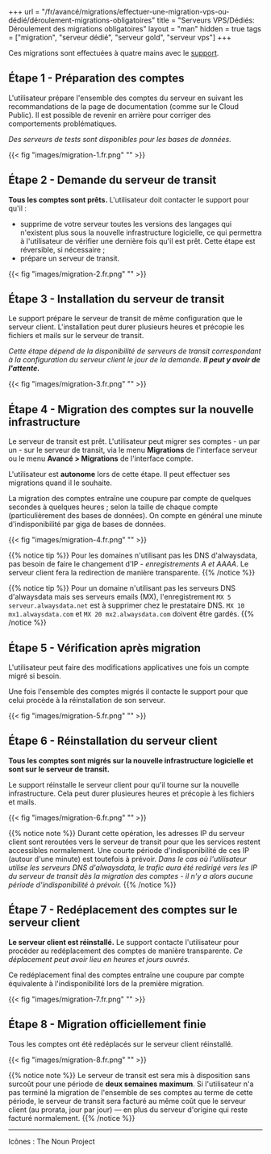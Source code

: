 +++
url = "/fr/avancé/migrations/effectuer-une-migration-vps-ou-dédié/déroulement-migrations-obligatoires"
title = "Serveurs VPS/Dédiés: Déroulement des migrations obligatoires"
layout = "man"
hidden = true
tags = ["migration", "serveur dédié", "serveur gold", "serveur vps"]
+++

Ces migrations sont effectuées à quatre mains avec le [support](https://admin.alwaysdata.com/support/).

## Étape 1 - Préparation des comptes
L'utilisateur prépare l'ensemble des comptes du serveur en suivant les recommandations de la page de documentation (comme sur le Cloud Public). Il est possible de revenir en arrière pour corriger des comportements problématiques.

*Des serveurs de tests sont disponibles pour les bases de données.*

{{< fig "images/migration-1.fr.png" "" >}}

## Étape 2 - Demande du serveur de transit
**Tous les comptes sont prêts.** L'utilisateur doit contacter le support pour qu'il :

- supprime de votre serveur toutes les versions des langages qui n'existent plus sous la nouvelle infrastructure logicielle, ce qui permettra à l'utilisateur de vérifier une dernière fois qu'il est prêt. Cette étape est réversible, si nécessaire ;
- prépare un serveur de transit.

{{< fig "images/migration-2.fr.png" "" >}}

## Étape 3 - Installation du serveur de transit
Le support prépare le serveur de transit de même configuration que le serveur client. L'installation peut durer plusieurs heures et précopie les fichiers et mails sur le serveur de transit.

*Cette étape dépend de la disponibilité de serveurs de transit correspondant à la configuration du serveur client le jour de la demande. __Il peut y avoir de l'attente.__*

{{< fig "images/migration-3.fr.png" "" >}}

## Étape 4 - Migration des comptes sur la nouvelle infrastructure
Le serveur de transit est prêt. L'utilisateur peut migrer ses comptes - un par un - sur le serveur de transit, via le menu **Migrations** de l'interface serveur ou le menu **Avancé > Migrations** de l'interface compte.

L'utilisateur est **autonome** lors de cette étape. Il peut effectuer ses migrations quand il le souhaite.

La migration des comptes entraîne une coupure par compte de quelques secondes à quelques heures ; selon la taille de chaque compte (particulièrement des bases de données). On compte en général une minute d'indisponibilité par giga de bases de données.

{{< fig "images/migration-4.fr.png" "" >}}

{{% notice tip %}}
Pour les domaines n'utilisant pas les DNS d'alwaysdata, pas besoin de faire le changement d'IP - *enregistrements A et AAAA*. Le serveur client fera la redirection de manière transparente.
{{% /notice %}}

{{% notice tip %}}
Pour un domaine n'utilisant pas les serveurs DNS d'alwaysdata mais ses serveurs emails (MX), l'enregistrement `MX 5 serveur.alwaysdata.net` est à supprimer chez le prestataire DNS. `MX 10 mx1.alwaysdata.com` et `MX 20 mx2.alwaysdata.com` doivent être gardés.
{{% /notice %}}

## Étape 5 - Vérification après migration
L'utilisateur peut faire des modifications applicatives une fois un compte migré si besoin.

Une fois l'ensemble des comptes migrés il contacte le support pour que celui procède à la réinstallation de son serveur.

{{< fig "images/migration-5.fr.png" "" >}}

## Étape 6 - Réinstallation du serveur client
**Tous les comptes sont migrés sur la nouvelle infrastructure logicielle et sont sur le serveur de transit.**

Le support réinstalle le serveur client pour qu'il tourne sur la nouvelle infrastructure. Cela peut durer plusieures heures et précopie à les fichiers et mails.

{{< fig "images/migration-6.fr.png" "" >}}

{{% notice note %}}
Durant cette opération, les adresses IP du serveur client sont reroutées vers le serveur de transit pour que les services restent accessibles normalement. Une courte période d'indisponibilité de ces IP (autour d'une minute) est toutefois à prévoir. *Dans le cas où l'utilisateur utilise les serveurs DNS d'alwaysdata, le trafic aura été redirigé vers les IP du serveur de transit dès la migration des comptes - il n'y a alors aucune période d'indisponibilité à prévoir.*
{{% /notice %}}

## Étape 7 - Redéplacement des comptes sur le serveur client
**Le serveur client est réinstallé.** Le support contacte l'utilisateur pour procéder au redéplacement des comptes de manière transparente. *Ce déplacement peut avoir lieu en heures et jours ouvrés.*

Ce redéplacement final des comptes entraîne une coupure par compte équivalente à l'indisponibilité lors de la première migration.

{{< fig "images/migration-7.fr.png" "" >}}

## Étape 8 - Migration officiellement finie
Tous les comptes ont été redéplacés sur le serveur client réinstallé.

{{< fig "images/migration-8.fr.png" "" >}}

{{% notice note %}}
Le serveur de transit est sera mis à disposition sans surcoût pour une période de **deux semaines maximum**. Si l'utilisateur n'a pas terminé la migration de l'ensemble de ses comptes au terme de cette période, le serveur de transit sera facturé au même coût que le serveur client (au prorata, jour par jour) — en plus du serveur d'origine qui reste facturé normalement.
{{% /notice %}}

---
Icônes : The Noun Project

